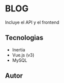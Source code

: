 # BLOG

Incluye el API y el frontend

## Tecnologias

-   Inertia
-   Vue.js (v3)
-   MySQL

## Autor

